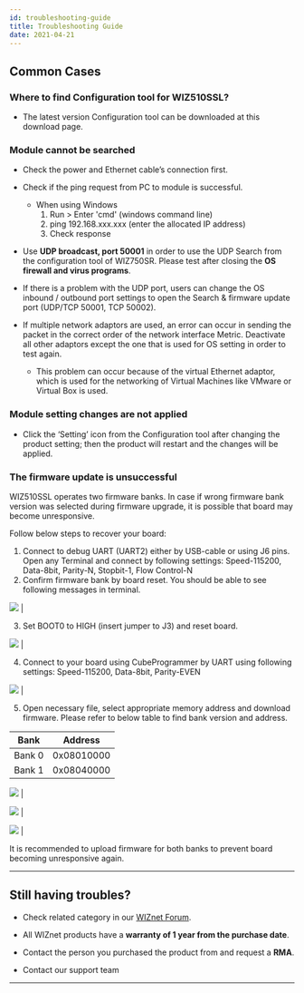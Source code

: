 ```yaml
---
id: troubleshooting-guide
title: Troubleshooting Guide
date: 2021-04-21
---
```


## Common Cases

### Where to find Configuration tool for WIZ510SSL?

- The latest version Configuration tool can be downloaded at this download page.

### Module cannot be searched

  - Check the power and Ethernet cable’s connection first.

  - Check if the ping request from PC to module is successful.
      - When using Windows
        1.  Run \> Enter 'cmd' (windows command line)
        2.  ping 192.168.xxx.xxx (enter the allocated IP address)
        3.  Check response

  - Use **UDP broadcast, port 50001** in order to use the UDP
    Search from the configuration tool of WIZ750SR. Please test after
    closing the **OS firewall and virus programs**. 

  - If there is a problem with the UDP port, users can change the OS
    inbound / outbound port settings to open the Search & firmware
    update port (UDP/TCP 50001, TCP 50002).

  - If multiple network adaptors are used, an error can occur in sending
    the packet in the correct order of the network interface Metric.
    Deactivate all other adaptors except the one that is used for OS
    setting in order to test again.
      - This problem can occur because of the virtual Ethernet adaptor,
        which is used for the networking of Virtual Machines like VMware
        or Virtual Box is used.


### Module setting changes are not applied

  - Click the ‘Setting’ icon from the Configuration tool after changing
    the product setting; then the product will restart and the changes
    will be applied.

### The firmware update is unsuccessful

WIZ510SSL operates two firmware banks. In case if wrong firmware bank version was selected during firmware upgrade, it is possible that board may become unresponsive.

Follow below steps to recover your board:

1. Connect to debug UART (UART2) either by USB-cable or using J6 pins. Open any Terminal and connect by following settings: Speed-115200, Data-8bit, Parity-N, Stopbit-1, Flow Control-N
2. Confirm firmware bank by board reset. You should be able to see following messages in terminal.

![](/img/products/wiz510ssl/troubleshooting_guide/debug_uart.PNG) |

3. Set BOOT0 to HIGH (insert jumper to J3) and reset board.

![](/img/products/wiz510ssl/troubleshooting_guide/J3_pin.png) |

4. Connect to your board using CubeProgrammer by UART using following settings: Speed-115200, Data-8bit, Parity-EVEN

![](/img/products/wiz510ssl/troubleshooting_guide/cubeprogrammer_uart.PNG) |

5. Open necessary file, select appropriate memory address and download firmware. Please refer to below table to find bank version and address.

| Bank      | Address   |
|-----------|-----------|
| Bank 0    | 0x08010000 |
| Bank 1    | 0x08040000 |

![](/img/products/wiz510ssl/troubleshooting_guide/cube_open.png) |

![](/img/products/wiz510ssl/troubleshooting_guide/cube_memory.png) |

![](/img/products/wiz510ssl/troubleshooting_guide/cube_done.PNG) |

It is recommended to upload firmware for both banks to prevent board becoming unresponsive again.

-----

## Still having troubles?


  - Check related category in our [WIZnet Forum](https://maker.wiznet.io/forum/).

  - All WIZnet products have a **warranty of 1 year from the purchase date**.

  - Contact the person you purchased the product from and request a **RMA**.

  - Contact our support team

-----
